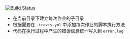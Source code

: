 
[![Build Status](https://travis-ci.org/CUCCS/linux-2019-jckling.svg?branch=master)](https://travis-ci.org/CUCCS/linux-2019-jckling)

* 在当前目录下建立每次作业的子目录
* 根据需要在 `.travis.yml` 中添加每次作业的脚本执行方法
* 代码在执行过程中产生的错误信息统一写入到 `error.log`


